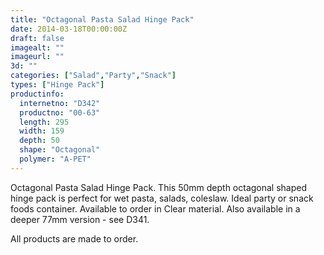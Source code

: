 ```yaml
---
title: "Octagonal Pasta Salad Hinge Pack"
date: 2014-03-18T00:00:00Z
draft: false
imagealt: ""
imageurl: ""
3d: ""
categories: ["Salad","Party","Snack"]
types: ["Hinge Pack"]
productinfo:
  internetno: "D342"
  productno: "00-63"
  length: 295
  width: 159
  depth: 50
  shape: "Octagonal"
  polymer: "A-PET"
---
```

Octagonal Pasta Salad Hinge Pack. This 50mm depth octagonal shaped hinge pack is perfect for wet pasta, salads, coleslaw. Ideal party or snack foods container. Available to order in Clear material. Also available in a deeper 77mm version - see D341.

All products are made to order.